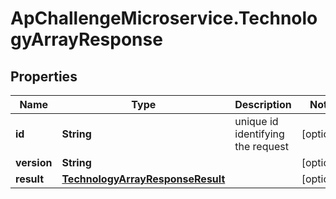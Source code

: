 # ApChallengeMicroservice.TechnologyArrayResponse

## Properties
Name | Type | Description | Notes
------------ | ------------- | ------------- | -------------
**id** | **String** | unique id identifying the request | [optional] 
**version** | **String** |  | [optional] 
**result** | [**TechnologyArrayResponseResult**](TechnologyArrayResponseResult.md) |  | [optional] 


